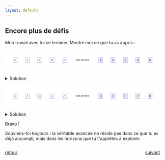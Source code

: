 ```yaml
---
layout: default
---
```


<div markdown="1">

## Encore plus de défis

Mon travail avec toi se termine. Montre moi ce que tu as appris :

![](assets/14.png)

<details markdown="on">
<summary>Solution</summary>

<img src="assets/14s.png" alt="">
</details>

![](assets/15.png)

<details markdown="on">
<summary>Solution</summary>

<img src="assets/15s.png" alt="">
</details>

</div>

<div markdown="1">

Bravo !

Souviens-toi toujours : la véritable avancée ne réside pas dans ce que tu as déjà accompli, mais dans les horizons que tu t'apprêtes à explorer.

</div>

<div markdown="1" style="grid-column: 1 / -1; display: flex; justify-content: space-between">

[retour](./7)

[suivant](./9)

</div>
